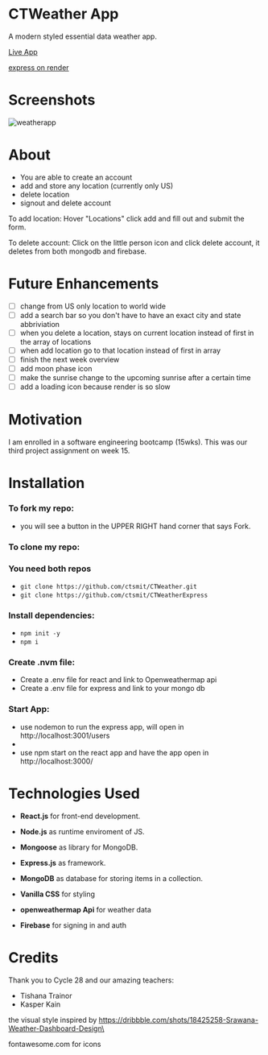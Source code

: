 # CTWeather App
A modern styled essential data weather app.

[Live App](https://ctsmit.github.io/CTWeather)

[express on render](https://ctweather.onrender.com/users/)


# Screenshots

![weatherapp](https://user-images.githubusercontent.com/114516481/214865973-8ee30a52-d7a6-45ef-b8a3-db1dfea6ed45.PNG)


# About

- You are able to create an account 
- add and store any location (currently only US)
- delete location
- signout and delete account

To add location:
Hover "Locations" click add and fill out and submit the form.

To delete account:
Click on the little person icon and click delete account, it deletes from both mongodb and firebase.

# Future Enhancements

- [ ] change from US only location to world wide
- [ ] add a search bar so you don't have to have an exact city and state abbriviation
- [ ] when you delete a location, stays on current location instead of first in the array of locations
- [ ] when add location go to that location instead of first in array
- [ ] finish the next week overview
- [ ] add moon phase icon
- [ ] make the sunrise change to the upcoming sunrise after a certain time
- [ ] add a loading icon because render is so slow

# Motivation

I am enrolled in a software engineering bootcamp (15wks). This was our third project assignment on week 15. 

# Installation

### To fork my repo:

- you will see a button in the UPPER RIGHT hand corner that says Fork. 

### To clone my repo:
### You need both repos
- `git clone https://github.com/ctsmit/CTWeather.git`
- `git clone https://github.com/ctsmit/CTWeatherExpress`

### Install dependencies:

- `npm init -y`
- `npm i`

### Create .nvm file:

- Create a .env file for react and link to Openweathermap api
- Create a .env file for express and link to your mongo db

### Start App:

- use nodemon to run the express app, will open in http://localhost:3001/users
- 
- use npm start on the react app and have the app open in http://localhost:3000/

# Technologies Used
- **React.js** for front-end development. 

- **Node.js** as runtime enviroment of JS.

- **Mongoose** as library for MongoDB.

- **Express.js** as framework.

- **MongoDB** as database for storing items in a collection.

- **Vanilla CSS** for styling

- **openweathermap Api** for weather data

- **Firebase** for signing in and auth

# Credits
Thank you to Cycle 28 and our amazing teachers:
- Tishana Trainor
- Kasper Kain

the visual style inspired by https://dribbble.com/shots/18425258-Srawana-Weather-Dashboard-Design\

fontawesome.com for icons
